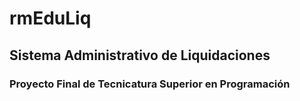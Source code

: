 # rmEduLiq
## Sistema Administrativo de Liquidaciones

### Proyecto Final de Tecnicatura Superior en Programación
